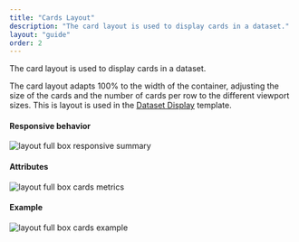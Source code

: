 ```yaml
---
title: "Cards Layout"
description: "The card layout is used to display cards in a dataset."
layout: "guide"
order: 2
---
```


<div class="page-description">The card layout is used to display cards in a dataset.</div> 

The card layout adapts 100% to the width of the container, adjusting the size of the cards and the number of cards per row to the different viewport sizes. This is layout is used in the [Dataset Display](lexicon/patterns/dataset_display) template.

#### Responsive behavior

![layout full box responsive summary](/lexicon/images/layoutfbcardssummary.jpg)

#### Attributes

![layout full box cards metrics](/lexicon/images/layoutfbcardsmetrics.jpg)

#### Example

![layout full box cards example](/lexicon/images/layoutfbcardsexample.jpg)